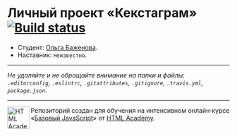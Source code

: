 # Личный проект «Кекстаграм» [![Build status][travis-image]][travis-url]

* Студент: [Ольга Баженова](https://up.htmlacademy.ru/javascript/10/user/386911).
* Наставник: `Неизвестно`.

---

_Не удаляйте и не обращайте внимание на папки и файлы:_<br>
_`.editorconfig`, `.eslintrc`, `.gitattributes`, `.gitignore`, `.travis.yml`, `package.json`._

---

<a href="https://htmlacademy.ru/intensive/javascript"><img align="left" width="50" height="50" title="HTML Academy" src="https://up.htmlacademy.ru/static/img/intensive/javascript/logo-for-github.svg"></a>

Репозиторий создан для обучения на интенсивном онлайн‑курсе «[Базовый JavaScript](https://htmlacademy.ru/intensive/javascript)» от [HTML Academy](https://htmlacademy.ru).

[travis-image]: https://travis-ci.org/htmlacademy-javascript/386911-kekstagram.svg?branch=master
[travis-url]: https://travis-ci.org/htmlacademy-javascript/386911-kekstagram
